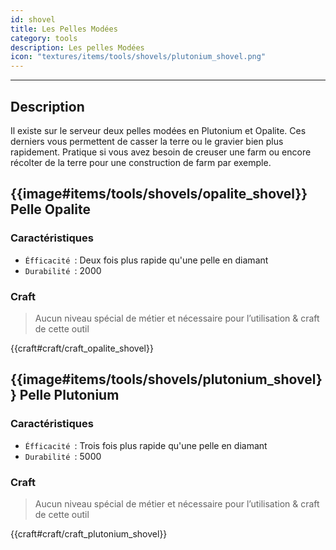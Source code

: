 ```yaml
---
id: shovel
title: Les Pelles Modées
category: tools
description: Les pelles Modées
icon: "textures/items/tools/shovels/plutonium_shovel.png"
---
```

___
## Description

Il existe sur le serveur deux pelles modées en Plutonium et Opalite. Ces derniers vous permettent de casser la terre ou le gravier bien plus rapidement. 
Pratique si vous avez besoin de creuser une farm ou encore récolter de la terre pour une construction de farm par exemple.

## {{image#items/tools/shovels/opalite_shovel}} Pelle Opalite

### Caractéristiques

- ``Éfficacité ``: Deux fois plus rapide qu'une pelle en diamant 
- ``Durabilité ``: 2000

### Craft 

> Aucun niveau spécial de métier et nécessaire pour l’utilisation & craft de cette outil

{{craft#craft/craft_opalite_shovel}} 

## {{image#items/tools/shovels/plutonium_shovel}} Pelle Plutonium

### Caractéristiques

- ``Éfficacité ``: Trois fois plus rapide qu'une pelle en diamant 
- ``Durabilité ``: 5000

### Craft 

> Aucun niveau spécial de métier et nécessaire pour l’utilisation & craft de cette outil

{{craft#craft/craft_plutonium_shovel}} 
